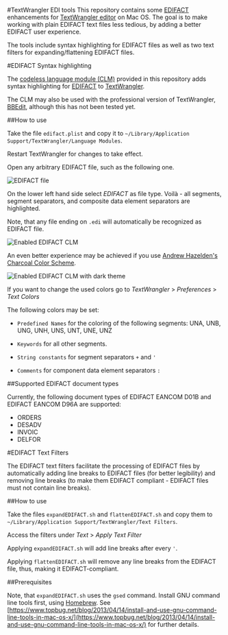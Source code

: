 #TextWrangler EDI tools
This repository contains some [EDIFACT](http://en.wikipedia.org/wiki/EDIFACT) enhancements for [TextWrangler editor](http://www.barebones.com/products/textwrangler/) on Mac OS. The goal is to make working with plain EDIFACT text files less tedious, by adding a better EDIFACT user experience.

The tools include syntax highlighting for EDIFACT files as well as two text filters for expanding/flattening EDIFACT files.


#EDIFACT Syntax highlighting

The [codeless language module (CLM)](http://www.barebones.com/support/develop/clm.html) provided in this repository adds syntax highlighting for [EDIFACT](http://en.wikipedia.org/wiki/EDIFACT) to [TextWrangler](http://www.barebones.com/products/textwrangler/). 

The CLM may also be used with the professional version of TextWrangler, [BBEdit](http://www.barebones.com/products/bbedit/), although this has not been tested yet.

##How to use

Take the file `edifact.plist` and copy it to `~/Library/Application Support/TextWrangler/Language Modules`.
 
Restart TextWrangler for changes to take effect.

Open any arbitrary EDIFACT file, such as the following one.

![EDIFACT file](https://raw.githubusercontent.com/pliegl/textwrangler-edi/master/site/regular.png?raw=true "EDIFACT file")

On the lower left hand side select *EDIFACT* as file type. Voilà - all segments, segment separators, and composite data element separators are highlighted.

Note, that any file ending on `.edi` will automatically be recognized as EDIFACT file.

![Enabled EDIFACT CLM](https://raw.githubusercontent.com/pliegl/textwrangler-edi/master/site/enabled.png?raw=true "Enabled CLM")

An even better experience may be achieved if you use [Andrew Hazelden's Charcoal Color Scheme](http://www.andrewhazelden.com/blog/2012/09/charcoal-color-scheme-for-textwrangler-and-bbedit/).

![Enabled EDIFACT CLM with dark theme](https://raw.githubusercontent.com/pliegl/textwrangler-edi/master/site/enabled_dark.png?raw=true "Enabled CLM with dark theme")

If you want to change the used colors go to *TextWrangler* > *Preferences* > *Text Colors*

The following colors may be set:

 * `Predefined Names` for the coloring of the following segments: UNA, UNB, UNG, UNH, UNS, UNT, UNE, UNZ 

 * `Keywords` for all other segments.

 * `String constants` for segment separators `+` and `'`

 * `Comments` for component data element separators `:`

##Supported EDIFACT document types

Currently, the following document types of EDIFACT EANCOM D01B and EDIFACT EANCOM D96A are supported:

 * ORDERS
 * DESADV
 * INVOIC
 * DELFOR

 
#EDIFACT Text Filters

The EDIFACT text filters facilitate the processing of EDIFACT files by automatically adding line breaks to EDIFACT files (for better legibility) and removing line breaks (to make them EDIFACT compliant - EDIFACT files must not contain line breaks).

##How to use

Take the files `expandEDIFACT.sh` and `flattenEDIFACT.sh` and copy them to `~/Library/Application Support/TextWrangler/Text Filters`.
 
Access the filters under *Text* > *Apply Text Filter* 

Applying `expandEDIFACT.sh` will add line breaks after every `'`.

Applying `flattenEDIFACT.sh` will remove any line breaks from the EDIFACT file, thus, making it EDIFACT-compliant.

##Prerequisites

Note, that `expandEDIFACT.sh` uses the `gsed` command. Install GNU command line tools first, using [Homebrew](http://brew.sh). See [https://www.topbug.net/blog/2013/04/14/install-and-use-gnu-command-line-tools-in-mac-os-x/](https://www.topbug.net/blog/2013/04/14/install-and-use-gnu-command-line-tools-in-mac-os-x/) for further details.

 

